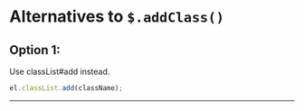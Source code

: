 # Alternatives to `$.addClass()`


## Option 1:

Use classList#add instead.

```js
el.classList.add(className);
```

---
